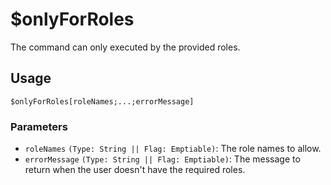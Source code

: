 # $onlyForRoles
The command can only executed by the provided roles.

## Usage
```
$onlyForRoles[roleNames;...;errorMessage]
```

### Parameters 
- `roleNames` `(Type: String || Flag: Emptiable)`: The role names to allow.
- `errorMessage` `(Type: String || Flag: Emptiable)`: The message to return when the user doesn't have the required roles.
